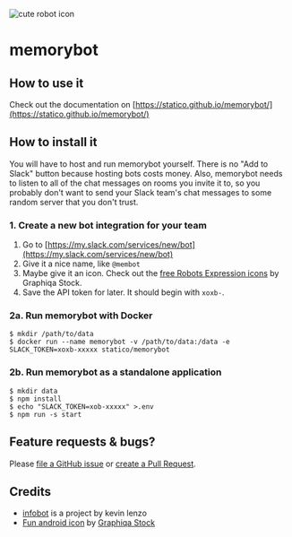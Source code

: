 ![cute robot icon](https://statico.github.io/memorybot/icon.png)

# memorybot

## How to use it

Check out the documentation on [https://statico.github.io/memorybot/](https://statico.github.io/memorybot/)

## How to install it

You will have to host and run memorybot yourself. There is no "Add to Slack" button because hosting bots costs money. Also, memorybot needs to listen to all of the chat messages on rooms you invite it to, so you probably don't want to send your Slack team's chat messages to some random server that you don't trust.

### 1. Create a new bot integration for your team

1. Go to [https://my.slack.com/services/new/bot](https://my.slack.com/services/new/bot)
1. Give it a nice name, like `@membot`
1. Maybe give it an icon. Check out the [free Robots Expression icons](https://www.iconfinder.com/iconsets/robots-expression) by Graphiqa Stock.
1. Save the API token for later. It should begin with `xoxb-`.

### 2a. Run memorybot with Docker

```
$ mkdir /path/to/data
$ docker run --name memorybot -v /path/to/data:/data -e SLACK_TOKEN=xoxb-xxxxx statico/memorybot
````

### 2b. Run memorybot as a standalone application

```
$ mkdir data
$ npm install
$ echo "SLACK_TOKEN=xob-xxxxx" >.env
$ npm run -s start
```

## Feature requests & bugs?

Please [file a GitHub issue](https://github.com/statico/memorybot/issues) or [create a Pull Request](https://github.com/statico/memorybot/pulls).

## Credits

- [infobot](http://infobot.org/) is a project by kevin lenzo
- [Fun android icon](https://www.iconfinder.com/icons/385841/) by [Graphiqa Stock](https://www.iconfinder.com/graphiqa)
